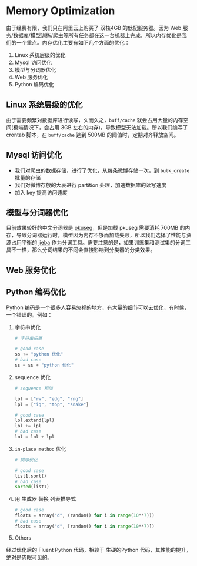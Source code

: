 # Memory Optimization

由于经费有限，我们只在阿里云上购买了 双核4GB 的低配服务器。因为 Web 服务/数据库/模型训练/爬虫等所有任务都在这一台机器上完成，所以内存优化是我们的一个重点。内存优化主要有如下几个方面的优化：

1. Linux 系统层级的优化
2. Mysql 访问优化
3. 模型与分词器优化
4. Web 服务优化
5. Python 编码优化

## Linux 系统层级的优化

由于需要频繁对数据库进行读写，久而久之，`buff/cache` 就会占用大量的内存空间(极端情况下，会占用 3GB 左右的内存)，导致模型无法加载。所以我们编写了 crontab 脚本，在 `buff/cache`  达到 500MB 的阈值时，定期对齐释放空间。

## Mysql 访问优化

* 我们对爬虫的数据存储，进行了优化，从每条微博存储一次，到 `bulk_create` 批量的存储
* 我们对微博存放的大表进行 partition 处理，加速数据库的读写速度
* 加入 key 提高访问速度

## 模型与分词器优化

目前效果较好的中文分词器是 [pkuseg](<https://github.com/lancopku/pkuseg-python>)，但是加载 pkuseg 需要消耗 700MB 的内存，导致分词器运行时，模型因为内存不够而加载失败，所以我们选择了性能与资源占用平衡的 [jieba](<https://github.com/fxsjy/jieba>) 作为分词工具。需要注意的是，如果训练集和测试集的分词工具不一样，那么分词结果的不同会直接影响到分类器的分类效果。

## Web 服务优化



## Python 编码优化

Python 编码是一个很多人容易忽视的地方，有大量的细节可以去优化，有时候，一个错误的。例如：

1. 字符串优化

   ```python
   # 字符串拓展
   
   # good case
   ss += "python 优化" 
   # bad case
   ss = ss + "python 优化"
   ```

2. sequence 优化

   ```python
   # sequence 相加
   
   lol = ["rw", "edg", "rng"]
   lpl = ["ig", "top", "snake"]
   
   # good case
   lol.extend(lpl)
   lol += lpl
   # bad case
   lol = lol + lpl
   ```

3. `in-place method` 优化

   ```python
   # 排序优化
   
   # good case
   list1.sort()
   # bad case
   sorted(list1)
   ```

4. 用 生成器 替换 列表推导式

   ```python
   # good case
   floats = array("d", (random() for i in range(10**7)))
   # bad case
   floats = array("d", [random() for i in range(10**7)])
   ```

5. Others

经过优化后的 Fluent Python 代码，相较于 生硬的Python 代码，其性能的提升，绝对是肉眼可见的。